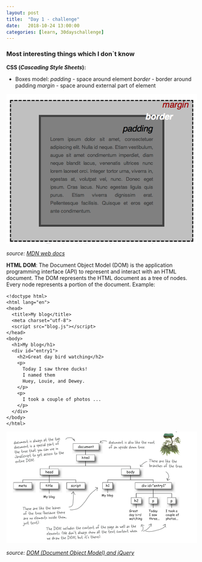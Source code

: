 ```yaml
---
layout: post
title:  "Day 1 - challenge"
date:   2018-10-24 13:00:00
categories: [learn, 30dayschallenge]
---
```

### Most interesting things which I don`t know
**CSS (*Cascading Style Sheets*):**
- Boxes model:
*padding* - space around element
*border* - border around padding
*margin* - space around external part of element

![Box model](/assets/box_model.png)

*source: [MDN web docs](https://developer.mozilla.org/pl/docs/Learn/Getting_started_with_the_web/CSS_basics "MDN web docs")* 

**HTML DOM**:
The Document Object Model (DOM) is the application programming interface (API) to represent and interact with an HTML document.
The DOM represents the HTML document as a tree of nodes. Every node represents a portion of the document.
Example:

```
<!doctype html>
<html lang="en">
<head>
  <title>My blog</title>
  <meta charset="utf-8">
  <script src="blog.js"></script>
</head>
<body>
  <h1>My blog</h1>
  <div id="entry1">
    <h2>Great day bird watching</h2>
    <p>
      Today I saw three ducks!
      I named them
      Huey, Louie, and Dewey.
    </p>
    <p>
      I took a couple of photos ...
    </p>
  </div>
</body>
</html>
```

![HTML DOM](/assets/html_dom.png)

*source: [DOM (Document Object Model) and jQuery](http://cs.wellesley.edu/~cs110/reading/DOM-JQ.html "DOM (Document Object Model) and jQuery")*
